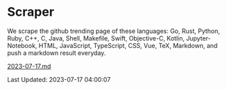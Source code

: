 # Scraper

We scrape the github trending page of these languages: Go, Rust, Python, Ruby, C++, C, Java, Shell, Makefile, Swift, Objective-C, Kotlin, Jupyter-Notebook, HTML, JavaScript, TypeScript, CSS, Vue, TeX, Markdown, and push a markdown result everyday.

[2023-07-17.md](https://github.com/yangwenmai/github-trending-backup/blob/master/2023-07-17.md)

Last Updated: 2023-07-17 04:00:07
